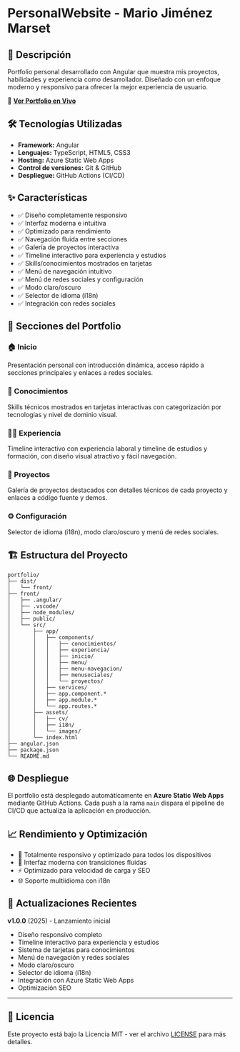 # PersonalWebsite - Mario Jiménez Marset

## 🚀 Descripción

Portfolio personal desarrollado con Angular que muestra mis proyectos, habilidades y experiencia como desarrollador. Diseñado con un enfoque moderno y responsivo para ofrecer la mejor experiencia de usuario.

🔗 **[Ver Portfolio en Vivo](https://gray-cliff-08688c603.1.azurestaticapps.net)**

## 🛠️ Tecnologías Utilizadas

- **Framework:** Angular
- **Lenguajes:** TypeScript, HTML5, CSS3
- **Hosting:** Azure Static Web Apps
- **Control de versiones:** Git & GitHub
- **Despliegue:** GitHub Actions (CI/CD)

## ✨ Características

- ✅ Diseño completamente responsivo
- ✅ Interfaz moderna e intuitiva
- ✅ Optimizado para rendimiento
- ✅ Navegación fluida entre secciones
- ✅ Galería de proyectos interactiva
- ✅ Timeline interactivo para experiencia y estudios
- ✅ Skills/conocimientos mostrados en tarjetas
- ✅ Menú de navegación intuitivo
- ✅ Menú de redes sociales y configuración
- ✅ Modo claro/oscuro
- ✅ Selector de idioma (i18n)
- ✅ Integración con redes sociales

## 📱 Secciones del Portfolio

### 🏠 Inicio
Presentación personal con introducción dinámica, acceso rápido a secciones principales y enlaces a redes sociales.

### 🎯 Conocimientos
Skills técnicos mostrados en tarjetas interactivas con categorización por tecnologías y nivel de dominio visual.

### 👨‍💻 Experiencia
Timeline interactivo con experiencia laboral y timeline de estudios y formación, con diseño visual atractivo y fácil navegación.

### 🚀 Proyectos
Galería de proyectos destacados con detalles técnicos de cada proyecto y enlaces a código fuente y demos.

### ⚙️ Configuración
Selector de idioma (i18n), modo claro/oscuro y menú de redes sociales.

## 🏗️ Estructura del Proyecto

```
portfolio/
├── dist/
│   └── front/
├── front/
│   ├── .angular/
│   ├── .vscode/
│   ├── node_modules/
│   ├── public/
│   └── src/
│       ├── app/
│       │   ├── components/
│       │   │   ├── conocimientos/
│       │   │   ├── experiencia/
│       │   │   ├── inicio/
│       │   │   ├── menu/
│       │   │   ├── menu-navegacion/
│       │   │   ├── menusociales/
│       │   │   └── proyectos/
│       │   ├── services/
│       │   ├── app.component.*
│       │   ├── app.module.*
│       │   └── app.routes.*
│       ├── assets/
│       │   ├── cv/
│       │   ├── i18n/
│       │   └── images/
│       └── index.html
├── angular.json
├── package.json
└── README.md
```

## 🌐 Despliegue

El portfolio está desplegado automáticamente en **Azure Static Web Apps** mediante GitHub Actions. Cada push a la rama `main` dispara el pipeline de CI/CD que actualiza la aplicación en producción.

## 📈 Rendimiento y Optimización

- 📱 Totalmente responsivo y optimizado para todos los dispositivos
- 🎨 Interfaz moderna con transiciones fluidas
- ⚡ Optimizado para velocidad de carga y SEO
- 🌐 Soporte multiidioma con i18n

## 🔄 Actualizaciones Recientes

**v1.0.0** (2025) - Lanzamiento inicial
- Diseño responsivo completo
- Timeline interactivo para experiencia y estudios
- Sistema de tarjetas para conocimientos
- Menú de navegación y redes sociales
- Modo claro/oscuro
- Selector de idioma (i18n)
- Integración con Azure Static Web Apps
- Optimización SEO

---

## 📄 Licencia

Este proyecto está bajo la Licencia MIT - ver el archivo [LICENSE](LICENSE) para más detalles.
